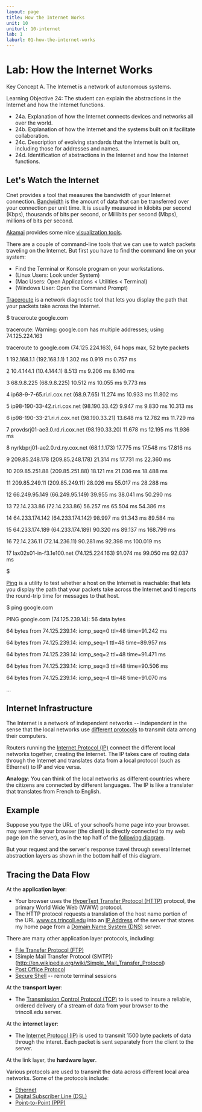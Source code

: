 ```yaml
---
layout: page
title: How the Internet Works
unit: 10
uniturl: 10-internet
lab: 1
laburl: 01-how-the-internet-works
---
```



Lab: How the Internet Works
===========================
Key Concept A. The Internet is a network of autonomous systems.

Learning Objective 24: The student can explain the abstractions in the Internet and how the Internet functions.

 * 24a. Explanation of how the Internet connects devices and networks all over the world.
 * 24b. Explanation of how the Internet and the systems built on it facilitate collaboration.
 * 24c. Description of evolving standards that the Internet is built on, including those for addresses and names.
 * 24d. Identification of abstractions in the Internet and how the Internet functions.

Let's Watch the Internet
------------------------
Cnet provides a tool that measures the bandwidth of your Internet connection. [Bandwidth](http://en.wikipedia.org/wiki/Bandwidth_%28computing%29) is the amount of data that can be transferred over your connection per unit time. It is usually measured in kilobits per second (Kbps), thousands of bits per second, or Millibits per second (Mbps), millions of bits per second.

[Akamai](http://en.wikipedia.org/wiki/Akamai_Technologies) provides some nice [visualization tools](http://www.akamai.com/html/technology/visualizing_akamai.html).

There are a couple of command-line tools that we can use to watch packets traveling on the Internet. But first you have to find the command line on your system:

 * Find the Terminal or Konsole program on your workstations. 
 * (Linux Users: Look under System) 
 * (Mac Users: Open Applications &lt; Utilities &lt; Terminal) 
 * (Windows User: Open the Command Prompt)

[Traceroute](http://en.wikipedia.org/wiki/Traceroute) is a network diagnostic tool that lets you display the path that your packets take across the Internet.

$ traceroute google.com

traceroute: Warning: google.com has multiple addresses; using 74.125.224.163

traceroute to google.com (74.125.224.163), 64 hops max, 52 byte packets

 1  192.168.1.1 (192.168.1.1)  1.302 ms  0.919 ms  0.757 ms

 2  10.4.144.1 (10.4.144.1)  8.513 ms  9.206 ms  8.140 ms

 3  68.9.8.225 (68.9.8.225)  10.512 ms  10.055 ms  9.773 ms

 4  ip68-9-7-65.ri.ri.cox.net (68.9.7.65)  11.274 ms  10.933 ms  11.802 ms

 5  ip98-190-33-42.ri.ri.cox.net (98.190.33.42)  9.947 ms  9.830 ms  10.313 ms

 6  ip98-190-33-21.ri.ri.cox.net (98.190.33.21)  13.648 ms  12.782 ms  11.729 ms

 7  provdsrj01-ae3.0.rd.ri.cox.net (98.190.33.20)  11.678 ms  12.195 ms  11.936 ms

 8  nyrkbprj01-ae2.0.rd.ny.cox.net (68.1.1.173)  17.775 ms  17.548 ms  17.816 ms

 9  209.85.248.178 (209.85.248.178)  21.314 ms  17.731 ms  22.360 ms

10  209.85.251.88 (209.85.251.88)  18.121 ms  21.036 ms  18.488 ms

11  209.85.249.11 (209.85.249.11)  28.026 ms  55.017 ms  28.288 ms

12  66.249.95.149 (66.249.95.149)  39.955 ms  38.041 ms  50.290 ms

13  72.14.233.86 (72.14.233.86)  56.257 ms  65.504 ms  54.386 ms

14  64.233.174.142 (64.233.174.142)  98.997 ms  91.343 ms  89.584 ms

15  64.233.174.189 (64.233.174.189)  90.320 ms  89.137 ms  168.799 ms

16  72.14.236.11 (72.14.236.11)  90.281 ms  92.398 ms  100.019 ms

17  lax02s01-in-f3.1e100.net (74.125.224.163)  91.074 ms  99.050 ms  92.037 ms

$

[Ping](http://en.wikipedia.org/wiki/Ping) is a utility to test whether a host on the Internet is reachable: that lets you display the path that your packets take across the Internet and ti reports the round-trip time for messages to that host.

$ ping google.com

PING google.com (74.125.239.14): 56 data bytes

64 bytes from 74.125.239.14: icmp_seq=0 ttl=48 time=91.242 ms

64 bytes from 74.125.239.14: icmp_seq=1 ttl=48 time=89.957 ms

64 bytes from 74.125.239.14: icmp_seq=2 ttl=48 time=91.471 ms

64 bytes from 74.125.239.14: icmp_seq=3 ttl=48 time=90.506 ms

64 bytes from 74.125.239.14: icmp_seq=4 ttl=48 time=91.070 ms

...

Internet Infrastructure
-----------------------
The Internet is a network of independent networks -- independent in the sense that the local networks use [different protocols](http://sumansinformationtechnology.blogspot.com/2010/01/what-is-internet.html) to transmit data among their computers.

Routers running the [Internet Protocol (IP)](http://en.wikipedia.org/wiki/Internet_Protocol) connect the different local networks together, creating the Internet. The IP takes care of routing data through the Internet and translates data from a local protocol (such as Ethernet) to IP and vice versa.

**Analogy**: You can think of the local networks as different countries where the citizens are connected by different languages. The IP is like a translater that translates from French to English.

Example
-------
Suppose you type the URL of your school’s home page into your browser.  may seem like your browser (the client) is directly connected to my web page (on the server), as in the top half of the [following diagram](http://en.wikipedia.org/wiki/File:IP_stack_connections.svg).

But your request and the server's response travel through several Internet abstraction layers as shown in the bottom half of this diagram.

Tracing the Data Flow
---------------------
At the **application layer**:

 * Your browser uses the [HyperText Transfer Protocol (HTTP)](http://en.wikipedia.org/wiki/Hypertext_Transfer_Protocol) protocol, the primary World Wide Web (WWW) protocol.
 * The HTTP protocol requests a translation of the host name portion of the URL www.cs.trincoll.edu into an [IP Address](http://turing.cs.trincoll.edu/~ram/cpsc110/inclass/internet/) of the server that stores my home page from a [Domain Name System (DNS)](http://en.wikipedia.org/wiki/Domain_Name_System) server.

There are many other application layer protocols, including:
 * [File Transfer Protocol (FTP)](http://en.wikipedia.org/wiki/File_Transfer_Protocol)
 * [Simple Mail Transfer Protocol (SMTP)}(http://en.wikipedia.org/wiki/Simple_Mail_Transfer_Protocol)
 * [Post Office Protocol](http://en.wikipedia.org/wiki/Post_Office_Protocol)
 * [Secure Shell](http://en.wikipedia.org/wiki/Secure_Shell) -- remote terminal sessions

At the **transport layer**:

 * The [Transmission Control Protocol (TCP)](http://en.wikipedia.org/wiki/Transmission_Control_Protocol) to is used to insure a reliable, ordered delivery of a stream of data from your browser to the trincoll.edu server.

At the **internet layer**:

 * The [Internet Protocol (IP)](http://turing.cs.trincoll.edu/~ram/cpsc110/inclass/internet/) is used to transmit 1500 byte packets of data through the interet. Each packet is sent separately from the client to the server.

At the link layer, the **hardware layer**.

Various protocols are used to transmit the data across different local area networks. Some of the protocols include:
 * [Ethernet](http://en.wikipedia.org/wiki/Transmission_Control_Protocol)
 * [Digital Subscriber Line (DSL)](http://en.wikipedia.org/wiki/Digital_subscriber_line)
 * [Point-to-Point (PPP)](http://en.wikipedia.org/wiki/Point-to-Point_Protocol)


